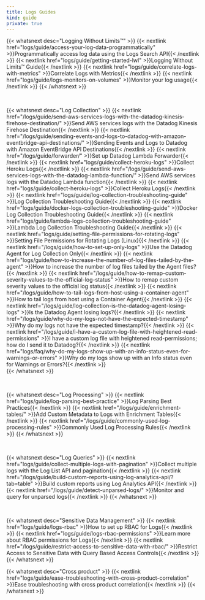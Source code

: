 ```yaml
---
title: Logs Guides
kind: guide
private: true
---
```


{{< whatsnext desc="Logging Without Limits™" >}}
    {{< nextlink href="logs/guide/access-your-log-data-programmatically" >}}Programmatically access log data using the Logs Search API{{< /nextlink >}}
    {{< nextlink href="logs/guide/getting-started-lwl" >}}Logging Without Limits™ Guide{{< /nextlink >}}
    {{< nextlink href="logs/guide/correlate-logs-with-metrics" >}}Correlate Logs with Metrics{{< /nextlink >}}
    {{< nextlink href="logs/guide/logs-monitors-on-volumes" >}}Monitor your log usage{{< /nextlink >}}
{{< /whatsnext >}}

<br>

{{< whatsnext desc="Log Collection" >}}
    {{< nextlink href="/logs/guide/send-aws-services-logs-with-the-datadog-kinesis-firehose-destination/" >}}Send AWS services logs with the Datadog Kinesis Firehose Destination{{< /nextlink >}}
    {{< nextlink href="/logs/guide/sending-events-and-logs-to-datadog-with-amazon-eventbridge-api-destinations/" >}}Sending Events and Logs to Datadog with Amazon EventBridge API Destinations{{< /nextlink >}}
    {{< nextlink href="/logs/guide/forwarder/" >}}Set up Datadog Lambda Forwarder{{< /nextlink >}}
    {{< nextlink href="logs/guide/collect-heroku-logs" >}}Collect Heroku Logs{{< /nextlink >}}
    {{< nextlink href="/logs/guide/send-aws-services-logs-with-the-datadog-lambda-function/" >}}Send AWS services logs with the Datadog Lambda function{{< /nextlink >}}
    {{< nextlink href="logs/guide/collect-heroku-logs" >}}Collect Heroku Logs{{< /nextlink >}}
    {{< nextlink href="logs/guide/log-collection-troubleshooting-guide" >}}Log Collection Troubleshooting Guide{{< /nextlink >}}
    {{< nextlink href="logs/guide/docker-logs-collection-troubleshooting-guide" >}}Docker Log Collection Troubleshooting Guide{{< /nextlink >}}
    {{< nextlink href="logs/guide/lambda-logs-collection-troubleshooting-guide" >}}Lambda Log Collection Troubleshooting Guide{{< /nextlink >}}
    {{< nextlink href="logs/guide/setting-file-permissions-for-rotating-logs" >}}Setting File Permissions for Rotating Logs (Linux){{< /nextlink >}}
    {{< nextlink href="/logs/guide/how-to-set-up-only-logs" >}}Use the Datadog Agent for Log Collection Only{{< /nextlink >}}
    {{< nextlink href="logs/guide/how-to-increase-the-number-of-log-files-tailed-by-the-agent" >}}How to increase the number of log files tailed by the Agent files?{{< /nextlink >}}
    {{< nextlink href="/logs/guide/how-to-remap-custom-severity-values-to-the-official-log-status" >}}How to remap custom severity values to the official log status{{< /nextlink >}}
    {{< nextlink href="/logs/guide/how-to-tail-logs-from-host-using-a-container-agent" >}}How to tail logs from host using a Container Agent{{< /nextlink >}}
    {{< nextlink href="/logs/guide/log-collection-is-the-datadog-agent-losing-logs" >}}Is the Datadog Agent losing logs?{{< /nextlink >}}
    {{< nextlink href="/logs/guide/why-do-my-logs-not-have-the-expected-timestamp" >}}Why do my logs not have the expected timestamp?{{< /nextlink >}}
    {{< nextlink href="/logs/guide/i-have-a-custom-log-file-with-heightened-read-permissions" >}}I have a custom log file with heightened read-permissions; how do I send it to Datadog?{{< /nextlink >}}
    {{< nextlink href="logs/faq/why-do-my-logs-show-up-with-an-info-status-even-for-warnings-or-errors" >}}Why do my logs show up with an Info status even for Warnings or Errors?{{< /nextlink >}}    
{{< /whatsnext >}}

<br>

{{< whatsnext desc="Log Processing" >}}
    {{< nextlink href="logs/guide/log-parsing-best-practice" >}}Log Parsing Best Practices{{< /nextlink >}}
    {{< nextlink href="/logs/guide/enrichment-tables/" >}}Add Custom Metadata to Logs with Enrichment Tables{{< /nextlink >}}
    {{< nextlink href="/logs/guide/commonly-used-log-processing-rules" >}}Commonly Used Log Processing Rules{{< /nextlink >}}
{{< /whatsnext >}}

<br>

{{< whatsnext desc="Log Queries" >}}
    {{< nextlink href="logs/guide/collect-multiple-logs-with-pagination" >}}Collect multiple logs with the Log List API and pagination{{< /nextlink >}}
    {{< nextlink href="/logs/guide/build-custom-reports-using-log-analytics-api/?tab=table" >}}Build custom reports using Log Analytics API{{< /nextlink >}}
    {{< nextlink href="/logs/guide/detect-unparsed-logs/" >}}Monitor and query for unparsed logs{{< /nextlink >}}
{{< /whatsnext >}}

<br>

{{< whatsnext desc="Sensitive Data Management" >}}
    {{< nextlink href="logs/guide/logs-rbac" >}}How to set up RBAC for Logs{{< /nextlink >}}
    {{< nextlink href="logs/guide/logs-rbac-permissions" >}}Learn more about RBAC permissions for Logs{{< /nextlink >}}
    {{< nextlink href="/logs/guide/restrict-access-to-sensitive-data-with-rbac/" >}}Restrict Access to Sensitive Data with Query Based Access Controls{{< /nextlink >}}
{{< /whatsnext >}}

{{< whatsnext desc="Cross product" >}}
    {{< nextlink href="logs/guide/ease-troubleshooting-with-cross-product-correlation" >}}Ease troubleshooting with cross product correlation{{< /nextlink >}}
{{< /whatsnext >}}

